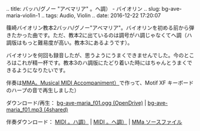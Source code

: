 .. title: バッハ/グノー "アベマリア" 。ヘ調） - バイオリン
.. slug: bg-ave-maria-violin-1
.. tags: Audio, Violin
.. date: 2016-12-22 17:20:07

篠崎バイオリン教本2バッハ/グノー"アベマリア"。バイオリンを初める前から弾きたかった曲です。ただ、教本2に出ているのは調号がハ調じゃなくてヘ調（ハ調版はもっと難易度が高い。教本3にあるようです）。

バイオリンを何回も録音したが、思うようにうまくできませんでした。今のところはこれが精一杯です。教本3のハ調版にたどり着いた時にはちゃんとうまくできるようになりたいです。

伴奏は[MMA。Musical MIDI Accompaniment）][mmahp]で作って、Motif XF キーボードのハープの音で再生しました）

ダウンロード/再生： [bg-ave-maria_f01.ogg (OpenDrive)][avemaria_audio_od] | [bg-ave-maria_f01.mp3 (4shared)][avemaria_audio_4s]

伴奏ダウンロード： [MIDI 。ハ調）][avemaria_midi_c] | [MIDI 。ヘ調）][avemaria_midi_f] | [MMa ソースファイル][avemaria_mma]

[mmahp]: http://www.mellowood.ca/mma/
[avemaria_audio_od]: https://od.lk/d/117938117_sWISc/bg-ave-maria_f01.ogg
[avemaria_audio_4s]: http://www.4shared.com/mp3/JbcR6_qhba/bg-ave-maria_f01.html
[avemaria_mma]: https://od.lk/s/117938125_aQyzC/ave-maria_acc.mma
[avemaria_midi_c]: https://od.lk/d/117938124_8ttUI/ave-maria_acc_c.mid
[avemaria_midi_f]: https://od.lk/d/117938123_SRvcP/ave-maria_acc_f.mid
